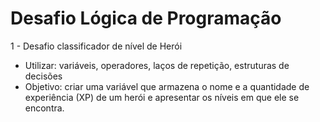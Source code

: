 # Desafio Lógica de Programação

1 - Desafio classificador de nível de Herói 
* Utilizar: variáveis, operadores, laços de repetição, estruturas de decisões
* Objetivo: criar uma variável que armazena o nome e a quantidade de experiência (XP) de um herói e apresentar os níveis em que ele se encontra.

